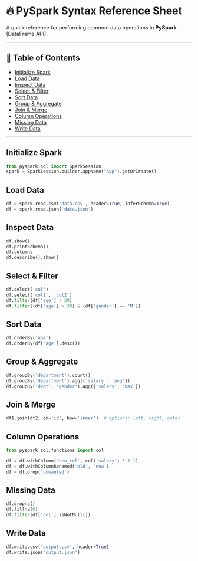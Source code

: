 
# 🔥 PySpark Syntax Reference Sheet

A quick reference for performing common data operations in **PySpark** (DataFrame API).

---

## 📌 Table of Contents

- [Initialize Spark](#initialize-spark)
- [Load Data](#load-data)
- [Inspect Data](#inspect-data)
- [Select & Filter](#select--filter)
- [Sort Data](#sort-data)
- [Group & Aggregate](#group--aggregate)
- [Join & Merge](#join--merge)
- [Column Operations](#column-operations)
- [Missing Data](#missing-data)
- [Write Data](#write-data)

---

## Initialize Spark

```python
from pyspark.sql import SparkSession
spark = SparkSession.builder.appName("App").getOrCreate()
```

## Load Data

```python
df = spark.read.csv('data.csv', header=True, inferSchema=True)
df = spark.read.json('data.json')
```

## Inspect Data

```python
df.show()
df.printSchema()
df.columns
df.describe().show()
```

## Select & Filter

```python
df.select('col')
df.select('col1', 'col2')
df.filter(df['age'] > 30)
df.filter((df['age'] > 30) & (df['gender'] == 'M'))
```

## Sort Data

```python
df.orderBy('age')
df.orderBy(df['age'].desc())
```

## Group & Aggregate

```python
df.groupBy('department').count()
df.groupBy('department').agg({'salary': 'avg'})
df.groupBy('dept', 'gender').agg({'salary': 'max'})
```

## Join & Merge

```python
df1.join(df2, on='id', how='inner')  # options: left, right, outer
```

## Column Operations

```python
from pyspark.sql.functions import col

df = df.withColumn('new_col', col('salary') * 1.1)
df = df.withColumnRenamed('old', 'new')
df = df.drop('unwanted')
```

## Missing Data

```python
df.dropna()
df.fillna(0)
df.filter(df['col'].isNotNull())
```

## Write Data

```python
df.write.csv('output.csv', header=True)
df.write.json('output.json')
```
